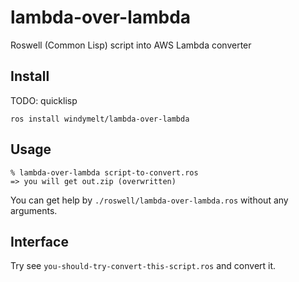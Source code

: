 # lambda-over-lambda
Roswell (Common Lisp) script into AWS Lambda converter

## Install

TODO: quicklisp

```shell
ros install windymelt/lambda-over-lambda
```

## Usage

```shell
% lambda-over-lambda script-to-convert.ros
=> you will get out.zip (overwritten)
```

You can get help by `./roswell/lambda-over-lambda.ros` without any arguments.

## Interface

Try see `you-should-try-convert-this-script.ros` and convert it.
